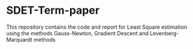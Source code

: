 # SDET-Term-paper
This repository contains the code and report for Least Square estimation using the methods Gauss-Newton, Gradient Descent and Levenberg-Marquardt methods
